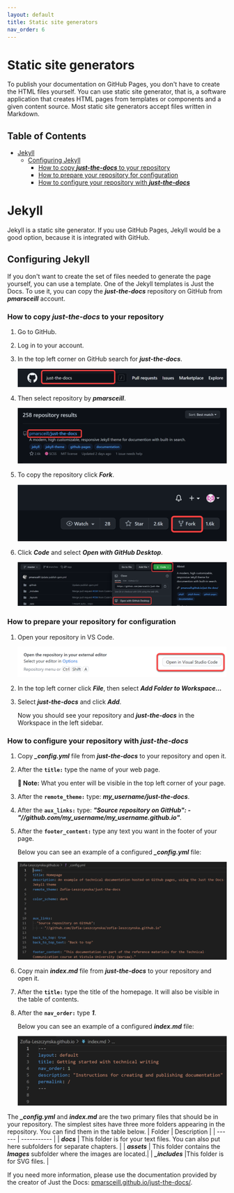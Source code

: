 ```yaml
---
layout: default
title: Static site generators
nav_order: 6
---
```



# Static site generators <!-- omit in toc -->

To publish your documentation on GitHub Pages, you don't have to create the HTML files yourself. You can use static site generator, that is, a software application that creates HTML pages from templates or components and a given content source. Most static site generators accept files written in Markdown. 

## Table of Contents <!-- omit in toc -->

- [Jekyll](#jekyll)
  - [Configuring Jekyll](#configuring-jekyll)
    - [How to copy ***just-the-docs*** to your repository](#how-to-copy-just-the-docs-to-your-repository)
    - [How to prepare your repository for configuration](#how-to-prepare-your-repository-for-configuration)
    - [How to configure your repository with ***just-the-docs***](#how-to-configure-your-repository-with-just-the-docs)

# Jekyll

Jekyll is a static site generator. If you use GitHub Pages, Jekyll would be a good option, because it is integrated with GitHub. 

## Configuring Jekyll

If you don't want to create the set of files needed to generate the page yourself, you can use a template. One of the Jekyll templates is Just the Docs. To use it, you can copy the ***just-the-docs*** repository on GitHub from ***pmarsceill*** account.

### How to copy ***just-the-docs*** to your repository  
  
1. Go to GitHub.
2. Log in to your account.
3. In the top left corner on GitHub search for ***just-the-docs***.

   ![just-the-docs](/assets/images/just-the-docs.png)

4. Then select repository by ***pmarsceill***.  

   ![pmarsceill](/assets/images/pmarsceill.png) 


5. To copy the repository click ***Fork***.  

   ![Fork](/assets/images/fork.png) 

6. Click ***Code*** and select ***Open with GitHub Desktop***.  

    ![Code](/assets/images/code2.png) 




### How to prepare your repository for configuration

1. Open your repository in VS Code.

    ![Open your repository](/assets/images/open.png) 

2. In the top left corner click ***File***, then select ***Add Folder to Workspace...***  


3. Select ***just-the-docs*** and click ***Add***. 
   


   Now you should see your repository and ***just-the-docs*** in the Workspace in the left sidebar.

### How to configure your repository with ***just-the-docs***

1. Copy ***_config.yml*** file from ***just-the-docs*** to your repository and open it.
2. After the **`title:`** type the name of your web page.  
   
   **📝 Note:** What you enter will be visible in the top left corner of your page.

3. After the **`remote_theme:`** type: ***my_username/just-the-docs***.

4. After the **`aux_links:`** type: ***"Source repository on GitHub": - "//github.com/my_username/my_username.github.io"***.
   


5. After the **`footer_content:`** type any text you want in the footer of your page.

   Below you can see an example of a configured ***_config.yml*** file:
   
   ![_config.yml](/assets/images/yml2.png)

6. Copy main ***index.md*** file from ***just-the-docs*** to your repository and open it.
7. After the **`title:`** type the title of the homepage. It will also be visible in the table of contents.
8. After the **`nav_order:`** type ***1***.

   Below you can see an example of a configured ***index.md*** file:

   ![index.md](/assets/images/index.png)

The ***_config.yml*** and ***index.md*** are the two primary files that should be in your repository. The simplest sites have three more folders appearing in the repository. You can find them in the table below.
| Folder | Description |
| ------ | ----------- |
| ***docs***   | This folder is for your text files. You can also put here subfolders for separate chapters. |
| ***assets*** | This folder contains the ***Images*** subfolder where the images are located.|
| ***_includes*** |This folder is for SVG files.  |





If you need more information, please use the documentation provided by the creator of Just the Docs: [pmarsceill.github.io/just-the-docs/](https://pmarsceill.github.io/just-the-docs/).


